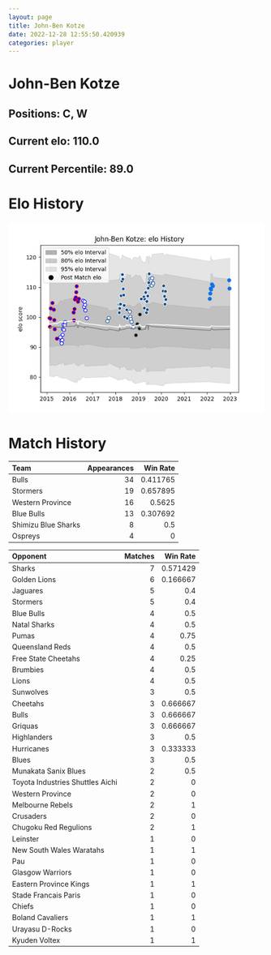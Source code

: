 ```yaml
---  
layout: page  
title: John-Ben Kotze  
date: 2022-12-28 12:55:50.420939  
categories: player  
---
```

# John-Ben Kotze

## Positions: C, W

## Current elo: 110.0

## Current Percentile: 89.0

# Elo History


![elo history](history_John-BenKotze.png)
# Match History


| Team                |   Appearances |   Win Rate |
|:--------------------|--------------:|-----------:|
| Bulls               |            34 |   0.411765 |
| Stormers            |            19 |   0.657895 |
| Western Province    |            16 |   0.5625   |
| Blue Bulls          |            13 |   0.307692 |
| Shimizu Blue Sharks |             8 |   0.5      |
| Ospreys             |             4 |   0        |

| Opponent                         |   Matches |   Win Rate |
|:---------------------------------|----------:|-----------:|
| Sharks                           |         7 |   0.571429 |
| Golden Lions                     |         6 |   0.166667 |
| Jaguares                         |         5 |   0.4      |
| Stormers                         |         5 |   0.4      |
| Blue Bulls                       |         4 |   0.5      |
| Natal Sharks                     |         4 |   0.5      |
| Pumas                            |         4 |   0.75     |
| Queensland Reds                  |         4 |   0.5      |
| Free State Cheetahs              |         4 |   0.25     |
| Brumbies                         |         4 |   0.5      |
| Lions                            |         4 |   0.5      |
| Sunwolves                        |         3 |   0.5      |
| Cheetahs                         |         3 |   0.666667 |
| Bulls                            |         3 |   0.666667 |
| Griquas                          |         3 |   0.666667 |
| Highlanders                      |         3 |   0.5      |
| Hurricanes                       |         3 |   0.333333 |
| Blues                            |         3 |   0.5      |
| Munakata Sanix Blues             |         2 |   0.5      |
| Toyota Industries Shuttles Aichi |         2 |   0        |
| Western Province                 |         2 |   0        |
| Melbourne Rebels                 |         2 |   1        |
| Crusaders                        |         2 |   0        |
| Chugoku Red Regulions            |         2 |   1        |
| Leinster                         |         1 |   0        |
| New South Wales Waratahs         |         1 |   1        |
| Pau                              |         1 |   0        |
| Glasgow Warriors                 |         1 |   0        |
| Eastern Province Kings           |         1 |   1        |
| Stade Francais Paris             |         1 |   0        |
| Chiefs                           |         1 |   0        |
| Boland Cavaliers                 |         1 |   1        |
| Urayasu D-Rocks                  |         1 |   0        |
| Kyuden Voltex                    |         1 |   1        |